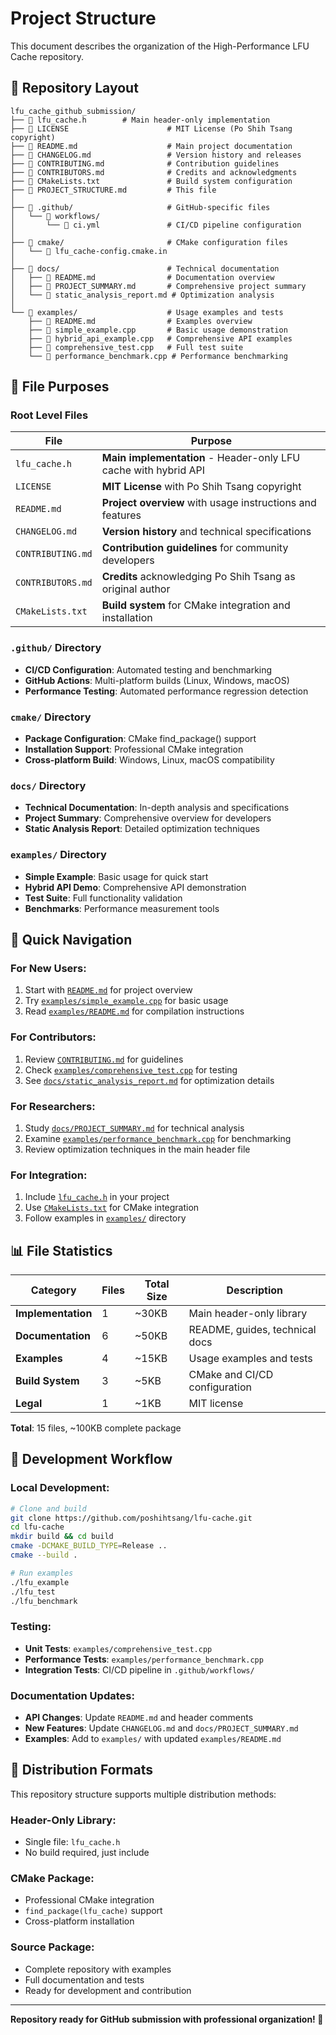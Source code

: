 # Project Structure

This document describes the organization of the High-Performance LFU Cache repository.

## 📁 Repository Layout

```
lfu_cache_github_submission/
├── 📄 lfu_cache.h        # Main header-only implementation
├── 📄 LICENSE                      # MIT License (Po Shih Tsang copyright)
├── 📄 README.md                    # Main project documentation
├── 📄 CHANGELOG.md                 # Version history and releases
├── 📄 CONTRIBUTING.md              # Contribution guidelines
├── 📄 CONTRIBUTORS.md              # Credits and acknowledgments
├── 📄 CMakeLists.txt               # Build system configuration
├── 📄 PROJECT_STRUCTURE.md         # This file
│
├── 📂 .github/                     # GitHub-specific files
│   └── 📂 workflows/
│       └── 📄 ci.yml               # CI/CD pipeline configuration
│
├── 📂 cmake/                       # CMake configuration files
│   └── 📄 lfu_cache-config.cmake.in
│
├── 📂 docs/                        # Technical documentation
│   ├── 📄 README.md                # Documentation overview
│   ├── 📄 PROJECT_SUMMARY.md       # Comprehensive project summary
│   └── 📄 static_analysis_report.md # Optimization analysis
│
└── 📂 examples/                    # Usage examples and tests
    ├── 📄 README.md                # Examples overview
    ├── 📄 simple_example.cpp       # Basic usage demonstration
    ├── 📄 hybrid_api_example.cpp   # Comprehensive API examples
    ├── 📄 comprehensive_test.cpp   # Full test suite
    └── 📄 performance_benchmark.cpp # Performance benchmarking
```

## 🎯 File Purposes

### **Root Level Files**

| File | Purpose |
|------|---------|
| `lfu_cache.h` | **Main implementation** - Header-only LFU cache with hybrid API |
| `LICENSE` | **MIT License** with Po Shih Tsang copyright |
| `README.md` | **Project overview** with usage instructions and features |
| `CHANGELOG.md` | **Version history** and technical specifications |
| `CONTRIBUTING.md` | **Contribution guidelines** for community developers |
| `CONTRIBUTORS.md` | **Credits** acknowledging Po Shih Tsang as original author |
| `CMakeLists.txt` | **Build system** for CMake integration and installation |

### **`.github/` Directory**
- **CI/CD Configuration**: Automated testing and benchmarking
- **GitHub Actions**: Multi-platform builds (Linux, Windows, macOS)
- **Performance Testing**: Automated performance regression detection

### **`cmake/` Directory**
- **Package Configuration**: CMake find_package() support
- **Installation Support**: Professional CMake integration
- **Cross-platform Build**: Windows, Linux, macOS compatibility

### **`docs/` Directory**
- **Technical Documentation**: In-depth analysis and specifications
- **Project Summary**: Comprehensive overview for developers
- **Static Analysis Report**: Detailed optimization techniques

### **`examples/` Directory**
- **Simple Example**: Basic usage for quick start
- **Hybrid API Demo**: Comprehensive API demonstration
- **Test Suite**: Full functionality validation
- **Benchmarks**: Performance measurement tools

## 🚀 Quick Navigation

### **For New Users:**
1. Start with [`README.md`](README.md) for project overview
2. Try [`examples/simple_example.cpp`](examples/simple_example.cpp) for basic usage
3. Read [`examples/README.md`](examples/README.md) for compilation instructions

### **For Contributors:**
1. Review [`CONTRIBUTING.md`](CONTRIBUTING.md) for guidelines
2. Check [`examples/comprehensive_test.cpp`](examples/comprehensive_test.cpp) for testing
3. See [`docs/static_analysis_report.md`](docs/static_analysis_report.md) for optimization details

### **For Researchers:**
1. Study [`docs/PROJECT_SUMMARY.md`](docs/PROJECT_SUMMARY.md) for technical analysis
2. Examine [`examples/performance_benchmark.cpp`](examples/performance_benchmark.cpp) for benchmarking
3. Review optimization techniques in the main header file

### **For Integration:**
1. Include [`lfu_cache.h`](lfu_cache.h) in your project
2. Use [`CMakeLists.txt`](CMakeLists.txt) for CMake integration
3. Follow examples in [`examples/`](examples/) directory

## 📊 File Statistics

| Category | Files | Total Size | Description |
|----------|-------|------------|-------------|
| **Implementation** | 1 | ~30KB | Main header-only library |
| **Documentation** | 6 | ~50KB | README, guides, technical docs |
| **Examples** | 4 | ~15KB | Usage examples and tests |
| **Build System** | 3 | ~5KB | CMake and CI/CD configuration |
| **Legal** | 1 | ~1KB | MIT license |

**Total**: 15 files, ~100KB complete package

## 🔧 Development Workflow

### **Local Development:**
```bash
# Clone and build
git clone https://github.com/poshihtsang/lfu-cache.git
cd lfu-cache
mkdir build && cd build
cmake -DCMAKE_BUILD_TYPE=Release ..
cmake --build .

# Run examples
./lfu_example
./lfu_test
./lfu_benchmark
```

### **Testing:**
- **Unit Tests**: `examples/comprehensive_test.cpp`
- **Performance Tests**: `examples/performance_benchmark.cpp`
- **Integration Tests**: CI/CD pipeline in `.github/workflows/`

### **Documentation Updates:**
- **API Changes**: Update `README.md` and header comments
- **New Features**: Update `CHANGELOG.md` and `docs/PROJECT_SUMMARY.md`
- **Examples**: Add to `examples/` with updated `examples/README.md`

## 🎁 Distribution Formats

This repository structure supports multiple distribution methods:

### **Header-Only Library:**
- Single file: `lfu_cache.h`
- No build required, just include

### **CMake Package:**
- Professional CMake integration
- `find_package(lfu_cache)` support
- Cross-platform installation

### **Source Package:**
- Complete repository with examples
- Full documentation and tests
- Ready for development and contribution

---

**Repository ready for GitHub submission with professional organization! 🚀**